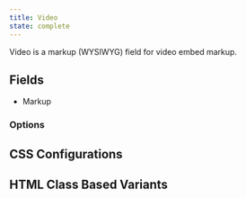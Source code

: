 ```yaml
---
title: Video
state: complete
---
```


Video is a markup (WYSIWYG) field for video embed markup.

## Fields

- Markup

### Options

## CSS Configurations

## HTML Class Based Variants
